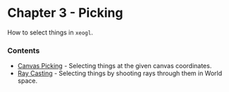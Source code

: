 # Chapter 3 - Picking

How to select things in ````xeogl````.

### Contents

* [Canvas Picking]() - Selecting things at the given canvas coordinates.
* [Ray Casting]() - Selecting things by shooting rays through them in World space.


 